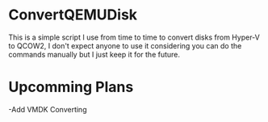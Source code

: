 # ConvertQEMUDisk
This is a simple script I use from time to time to convert disks from Hyper-V to QCOW2, I don't expect anyone to use it considering you can do the commands manually but I just keep it for the future.

# Upcomming Plans

-Add VMDK Converting
